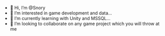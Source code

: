 - 👋 Hi, I’m @Snory
- 👀 I’m interested in game development and data...
- 🌱 I’m currently learning with Unity and MSSQL...
- 💞️ I’m looking to collaborate on any game project which you will throw at me

<!---
Snory/Snory is a ✨ special ✨ repository because its `README.md` (this file) appears on your GitHub profile.
You can click the Preview link to take a look at your changes.
--->
